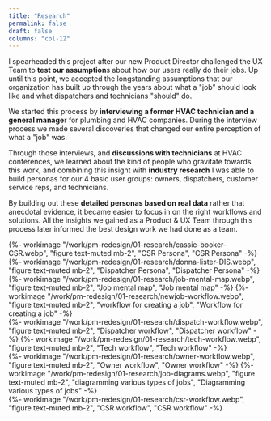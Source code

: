 ```yaml
---
title: "Research"
permalink: false
draft: false
columns: "col-12"
---
```

<div class="container lg gap-1">
<div class="col col-12 col-12 md-8 lg-7 mb-2">

I spearheaded this project after our new Product Director challenged the UX Team to **test our assumption**s about how our users really do their jobs. Up until this point, we accepted the longstanding assumptions that our organization has built up through the years about what a "job" should look like and what dispatchers and technicians "should" do.

We started this process by **interviewing a former HVAC technician and  a general manage**r for plumbing and HVAC companies. During the interview process we made several discoveries that changed our entire perception of what a "job" was.

Through those interviews, and **discussions with technicians** at HVAC conferences, we learned about the kind of people who gravitate towards this work, and combining this insight with **industry research** I was able to build personas for our 4 basic user groups: owners, dispatchers, customer service reps, and technicians.

By building out these **detailed personas based on real data** rather that anecdotal evidence, it became easier to focus in on the right workflows and solutions. All the insights we gained as a Product &  UX Team through this process later informed the best design work we had done as a team.
</div>
<div class="col mt-1">
  {%- workimage "/work/pm-redesign/01-research/cassie-booker-CSR.webp", "figure text-muted mb-2", "CSR Persona", "CSR Persona"  -%}
</div>
<div class="col mt-1">
  {%- workimage "/work/pm-redesign/01-research/donna-lister-DIS.webp", "figure text-muted mb-2", "Dispatcher Persona", "Dispatcher Persona"  -%}
</div>
</div>

<div class="container lg gap-1">
<div class="col sm-6 md-3">
     {%- workimage "/work/pm-redesign/01-research/job-mental-map.webp", "figure text-muted mb-2", "Job mental map", "Job mental map"  -%}
     {%- workimage "/work/pm-redesign/01-research/newjob-workflow.webp", "figure text-muted mb-2", "workflow for creating a job", "Workflow for creating a job"  -%}
</div>
<div class="col sm-6 md-3">
    {%- workimage "/work/pm-redesign/01-research/dispatch-workflow.webp", "figure text-muted mb-2", "Dispatcher workflow", "Dispatcher workflow"  -%}
    {%- workimage "/work/pm-redesign/01-research/tech-workflow.webp", "figure text-muted mb-2", "Tech workflow", "Tech workflow"  -%}
</div>
<div class="col sm-6 md-3">
    {%- workimage "/work/pm-redesign/01-research/owner-workflow.webp", "figure text-muted mb-2", "Owner workflow", "Owner workflow"  -%}
    {%- workimage "/work/pm-redesign/01-research/job-diagrams.webp", "figure text-muted mb-2", "diagramming various types of jobs", "Diagramming various types of jobs"  -%}
</div>
<div class="col sm-6 md-3">
    {%- workimage "/work/pm-redesign/01-research/csr-workflow.webp", "figure text-muted mb-2", "CSR workflow", "CSR workflow"  -%}
</div>
</div>

